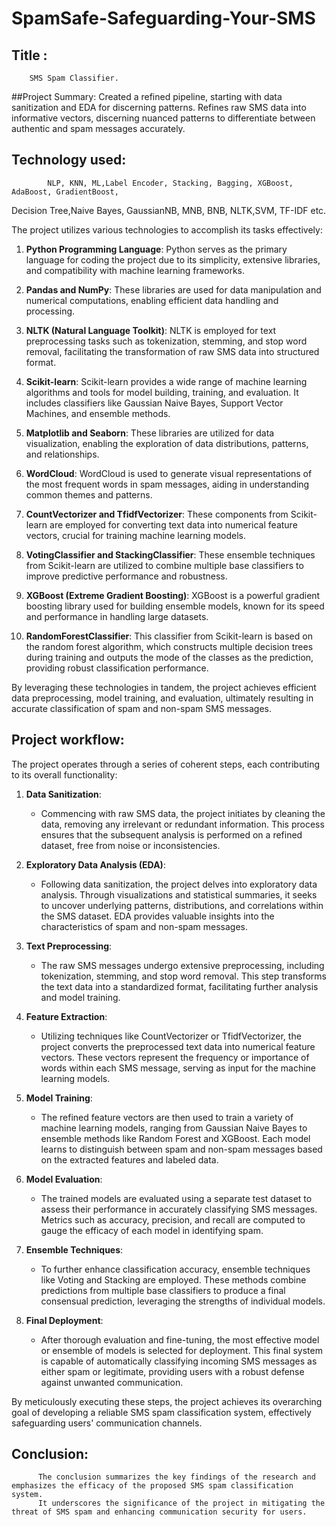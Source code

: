 # SpamSafe-Safeguarding-Your-SMS

## Title : 
        SMS Spam Classifier.


##Project Summary:
            Created a refined pipeline, starting with data sanitization and EDA for discerning patterns.
            Refines raw SMS data into informative vectors, discerning nuanced patterns to differentiate between    authentic and spam messages accurately.



## Technology used:
            NLP, KNN, ML,Label Encoder, Stacking, Bagging, XGBoost, AdaBoost, GradientBoost,
Decision Tree,Naive Bayes, GaussianNB, MNB, BNB, NLTK,SVM, TF-IDF etc.


The project utilizes various technologies to accomplish its tasks effectively:

1. **Python Programming Language**: Python serves as the primary language for coding the project due to its simplicity, extensive libraries, and compatibility with machine learning frameworks.

2. **Pandas and NumPy**: These libraries are used for data manipulation and numerical computations, enabling efficient data handling and processing.

3. **NLTK (Natural Language Toolkit)**: NLTK is employed for text preprocessing tasks such as tokenization, stemming, and stop word removal, facilitating the transformation of raw SMS data into structured format.

4. **Scikit-learn**: Scikit-learn provides a wide range of machine learning algorithms and tools for model building, training, and evaluation. It includes classifiers like Gaussian Naive Bayes, Support Vector Machines, and ensemble methods.

5. **Matplotlib and Seaborn**: These libraries are utilized for data visualization, enabling the exploration of data distributions, patterns, and relationships.

6. **WordCloud**: WordCloud is used to generate visual representations of the most frequent words in spam messages, aiding in understanding common themes and patterns.

7. **CountVectorizer and TfidfVectorizer**: These components from Scikit-learn are employed for converting text data into numerical feature vectors, crucial for training machine learning models.

8. **VotingClassifier and StackingClassifier**: These ensemble techniques from Scikit-learn are utilized to combine multiple base classifiers to improve predictive performance and robustness.

9. **XGBoost (Extreme Gradient Boosting)**: XGBoost is a powerful gradient boosting library used for building ensemble models, known for its speed and performance in handling large datasets.

10. **RandomForestClassifier**: This classifier from Scikit-learn is based on the random forest algorithm, which constructs multiple decision trees during training and outputs the mode of the classes as the prediction, providing robust classification performance.

By leveraging these technologies in tandem, the project achieves efficient data preprocessing, model training, and evaluation, ultimately resulting in accurate classification of spam and non-spam SMS messages.




## Project workflow:


The project operates through a series of coherent steps, each contributing to its overall functionality:

1. **Data Sanitization**:
   - Commencing with raw SMS data, the project initiates by cleaning the data, removing any irrelevant or redundant information. This process ensures that the subsequent analysis is performed on a refined dataset, free from noise or inconsistencies.

2. **Exploratory Data Analysis (EDA)**:
   - Following data sanitization, the project delves into exploratory data analysis. Through visualizations and statistical summaries, it seeks to uncover underlying patterns, distributions, and correlations within the SMS dataset. EDA provides valuable insights into the characteristics of spam and non-spam messages.

3. **Text Preprocessing**:
   - The raw SMS messages undergo extensive preprocessing, including tokenization, stemming, and stop word removal. This step transforms the text data into a standardized format, facilitating further analysis and model training.

4. **Feature Extraction**:
   - Utilizing techniques like CountVectorizer or TfidfVectorizer, the project converts the preprocessed text data into numerical feature vectors. These vectors represent the frequency or importance of words within each SMS message, serving as input for the machine learning models.

5. **Model Training**:
   - The refined feature vectors are then used to train a variety of machine learning models, ranging from Gaussian Naive Bayes to ensemble methods like Random Forest and XGBoost. Each model learns to distinguish between spam and non-spam messages based on the extracted features and labeled data.

6. **Model Evaluation**:
   - The trained models are evaluated using a separate test dataset to assess their performance in accurately classifying SMS messages. Metrics such as accuracy, precision, and recall are computed to gauge the efficacy of each model in identifying spam.

7. **Ensemble Techniques**:
   - To further enhance classification accuracy, ensemble techniques like Voting and Stacking are employed. These methods combine predictions from multiple base classifiers to produce a final consensual prediction, leveraging the strengths of individual models.

8. **Final Deployment**:
   - After thorough evaluation and fine-tuning, the most effective model or ensemble of models is selected for deployment. This final system is capable of automatically classifying incoming SMS messages as either spam or legitimate, providing users with a robust defense against unwanted communication.

By meticulously executing these steps, the project achieves its overarching goal of developing a reliable SMS spam classification system, effectively safeguarding users' communication channels.




## Conclusion:
          The conclusion summarizes the key findings of the research and emphasizes the efficacy of the proposed SMS spam classification system.
          It underscores the significance of the project in mitigating the threat of SMS spam and enhancing communication security for users.

